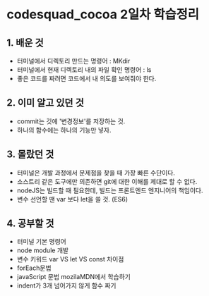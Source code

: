 # codesquad_cocoa 2일차 학습정리



## 1. 배운 것
* 터미널에서 디렉토리 만드는 명령어 : MKdir
* 터미널에서 현재 디렉토리 내의 파일 확인 명령어 : ls
* 좋은 코드를 짜려면 코드에서 내 의도를 보여줘야 한다.

## 2. 이미 알고 있던 것
* commit는 깃에 '변경정보'를 저장하는 것.
* 하나의 함수에는 하나의 기능만 넣자.

## 3. 몰랐던 것
* 터미널은 개발 과정에서 문제점을 찾을 때 가장 빠른 수단이다.
* 소스트리 같은 도구에만 의존하면 git에 대한 이해를 제대로 할 수 없다.
* nodeJS는 빌드할 때 필요한데, 빌드는 프론트엔드 엔지니어의 책임이다.
* 변수 선언할 땐 var 보다 let을 쓸 것. (ES6)

## 4. 공부할 것
* 터미널 기본 명령어
* node module 개발
* 변수 키워드 var VS let VS const 차이점
* forEach문법
* javaScript 문법 mozilaMDN에서 학습하기
* indent가 3개 넘어가지 않게 함수 짜기
